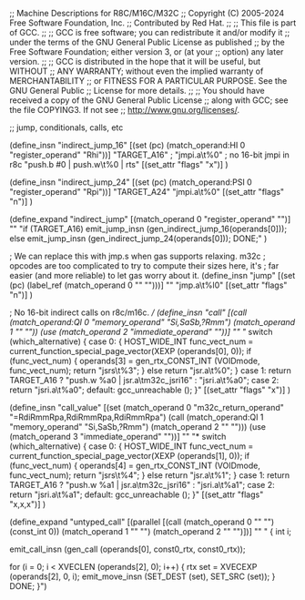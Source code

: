 ;; Machine Descriptions for R8C/M16C/M32C
;; Copyright (C) 2005-2024 Free Software Foundation, Inc.
;; Contributed by Red Hat.
;;
;; This file is part of GCC.
;;
;; GCC is free software; you can redistribute it and/or modify it
;; under the terms of the GNU General Public License as published
;; by the Free Software Foundation; either version 3, or (at your
;; option) any later version.
;;
;; GCC is distributed in the hope that it will be useful, but WITHOUT
;; ANY WARRANTY; without even the implied warranty of MERCHANTABILITY
;; or FITNESS FOR A PARTICULAR PURPOSE.  See the GNU General Public
;; License for more details.
;;
;; You should have received a copy of the GNU General Public License
;; along with GCC; see the file COPYING3.  If not see
;; <http://www.gnu.org/licenses/>.

;; jump, conditionals, calls, etc

(define_insn "indirect_jump_16"
  [(set (pc)
       (match_operand:HI 0 "register_operand" "Rhi"))]
  "TARGET_A16"
;  "jmpi.a\t%0"
  ; no 16-bit jmpi in r8c
  "push.b #0 | push.w\t%0 | rts"
  [(set_attr "flags" "x")]
  )

(define_insn "indirect_jump_24"
  [(set (pc)
       (match_operand:PSI 0 "register_operand" "Rpi"))]
  "TARGET_A24"
  "jmpi.a\t%0"
  [(set_attr "flags" "n")]
  )

(define_expand "indirect_jump"
  [(match_operand 0 "register_operand" "")]
  ""
  "if (TARGET_A16)
     emit_jump_insn (gen_indirect_jump_16(operands[0]));
   else
     emit_jump_insn (gen_indirect_jump_24(operands[0]));
   DONE;"
  )

; We can replace this with jmp.s when gas supports relaxing.  m32c
; opcodes are too complicated to try to compute their sizes here, it's
; far easier (and more reliable) to let gas worry about it.
(define_insn "jump"
  [(set (pc)
	(label_ref (match_operand 0 "" "")))]
  ""
  "jmp.a\t%l0"
  [(set_attr "flags" "n")]
)

; No 16-bit indirect calls on r8c/m16c.  */
(define_insn "call"
  [(call (match_operand:QI 0 "memory_operand" "Si,SaSb,?Rmm")
	 (match_operand 1 "" ""))
   (use (match_operand 2 "immediate_operand" ""))]
  ""
  "*
switch (which_alternative) {
  case 0:
    {
      HOST_WIDE_INT func_vect_num = 
      current_function_special_page_vector(XEXP (operands[0], 0));
      if (func_vect_num)
        {
          operands[3] = gen_rtx_CONST_INT (VOIDmode, func_vect_num);
          return \"jsrs\t%3\";
        }
      else
        return \"jsr.a\t%0\";
    }
  case 1: return TARGET_A16 ? \"push.w %a0 | jsr.a\tm32c_jsri16\" : \"jsri.a\t%a0\";
  case 2: return \"jsri.a\t%a0\";
  default: gcc_unreachable ();
}"
  [(set_attr "flags" "x")]
  )

(define_insn "call_value"
  [(set (match_operand 0 "m32c_return_operand" "=RdiRmmRpa,RdiRmmRpa,RdiRmmRpa")
	(call (match_operand:QI 1 "memory_operand" "Si,SaSb,?Rmm")
	      (match_operand 2 "" "")))
   (use (match_operand 3 "immediate_operand" ""))]
  ""
  "*
switch (which_alternative) {
  case 0:
    {
      HOST_WIDE_INT func_vect_num = 
      current_function_special_page_vector(XEXP (operands[1], 0));
      if (func_vect_num)
        {
          operands[4] = gen_rtx_CONST_INT (VOIDmode, func_vect_num);
          return \"jsrs\t%4\";
        }
      else
        return \"jsr.a\t%1\";
    }
  case 1: return TARGET_A16 ? \"push.w %a1 | jsr.a\tm32c_jsri16\" : \"jsri.a\t%a1\";
  case 2: return \"jsri.a\t%a1\";
  default: gcc_unreachable ();
}"
  [(set_attr "flags" "x,x,x")]
  )

(define_expand "untyped_call"
  [(parallel [(call (match_operand 0 "" "")
                    (const_int 0))
              (match_operand 1 "" "")
              (match_operand 2 "" "")])]
  ""
  "
{
  int i;

  emit_call_insn (gen_call (operands[0], const0_rtx, const0_rtx));

  for (i = 0; i < XVECLEN (operands[2], 0); i++)
    {
      rtx set = XVECEXP (operands[2], 0, i);
      emit_move_insn (SET_DEST (set), SET_SRC (set));
    }
  DONE;
}")
